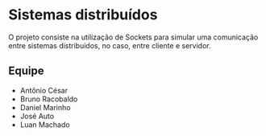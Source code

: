 # Sistemas distribuídos
O projeto consiste na utilização de Sockets para simular uma comunicação entre sistemas distribuidos, no caso, entre cliente e servidor.

## Equipe
- Antônio César
- Bruno Racobaldo
- Daniel Marinho
- José Auto
- Luan Machado
